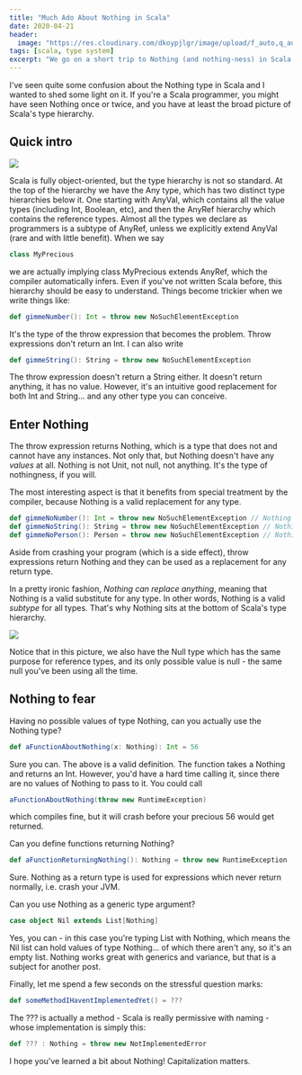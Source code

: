 ```yaml
---
title: "Much Ado About Nothing in Scala"
date: 2020-04-21
header:
  image: "https://res.cloudinary.com/dkoypjlgr/image/upload/f_auto,q_auto:good,c_auto,w_1200,h_300,g_auto,fl_progressive/v1715952116/blog_cover_large_phe6ch.jpg"
tags: [scala, type system]
excerpt: "We go on a short trip to Nothing (and nothing-ness) in Scala. Nothing is actually pretty useful."
---
```


I've seen quite some confusion about the Nothing type in Scala and I wanted to shed some light on it. If you're a Scala programmer, you might have seen Nothing once or twice, and you have at least the broad picture of Scala's type hierarchy.

## Quick intro

<img src="https://www.filepicker.io/api/file/zpj5sJKRQA2OeUufNOYJ" class="img-responsive">

Scala is fully object-oriented, but the type hierarchy is not so standard. At the top of the hierarchy we have the Any type, which has two distinct type hierarchies below it. One starting with AnyVal, which contains all the value types (including Int, Boolean, etc), and then the AnyRef hierarchy which contains the reference types. Almost all the types we declare as programmers is a subtype of AnyRef, unless we explicitly extend AnyVal (rare and with little benefit). When we say

```scala
class MyPrecious
```

we are actually implying class MyPrecious extends AnyRef, which the compiler automatically infers. Even if you've not written Scala before, this hierarchy should be easy to understand. Things become trickier when we write things like:

```scala
def gimmeNumber(): Int = throw new NoSuchElementException
```

It's the type of the throw expression that becomes the problem. Throw expressions don't return an Int. I can also write

```scala
def gimmeString(): String = throw new NoSuchElementException
```

The throw expression doesn't return a String either. It doesn't return anything, it has no value. However, it's an intuitive good replacement for both Int and String... and any other type you can conceive.

## Enter Nothing

The throw expression returns Nothing, which is a type that does not and cannot have any instances. Not only that, but Nothing doesn't have any _values_ at all. Nothing is not Unit, not null, not anything. It's the type of nothingness, if you will.

The most interesting aspect is that it benefits from special treatment by the compiler, because Nothing is a valid replacement for any type.

```scala
def gimmeNoNumber(): Int = throw new NoSuchElementException // Nothing
def gimmeNoString(): String = throw new NoSuchElementException // Nothing
def gimmeNoPerson(): Person = throw new NoSuchElementException // Nothing
```

Aside from crashing your program (which is a side effect), throw expressions return Nothing and they can be used as a replacement for any return type.

In a pretty ironic fashion, _Nothing can replace anything_, meaning that Nothing is a valid substitute for any type. In other words, Nothing is a valid _subtype_ for all types. That's why Nothing sits at the bottom of Scala's type hierarchy.

<img src="https://www.filepicker.io/api/file/67snVyS4QQ6CJS2j2gob" class="img-responsive">

Notice that in this picture, we also have the Null type which has the same purpose for reference types, and its only possible value is null - the same null you've been using all the time.

## Nothing to fear

Having no possible values of type Nothing, can you actually use the Nothing type?

```scala
def aFunctionAboutNothing(x: Nothing): Int = 56
```

Sure you can. The above is a valid definition. The function takes a Nothing and returns an Int. However, you'd have a hard time calling it, since there are no values of Nothing to pass to it. You could call

```scala
aFunctionAboutNothing(throw new RuntimeException)
```

which compiles fine, but it will crash before your precious 56 would get returned.

Can you define functions returning Nothing?

```scala
def aFunctionReturningNothing(): Nothing = throw new RuntimeException
```

Sure. Nothing as a return type is used for expressions which never return normally, i.e. crash your JVM.

Can you use Nothing as a generic type argument?

```scala
case object Nil extends List[Nothing]
```

Yes, you can - in this case you're typing List with Nothing, which means the Nil list can hold values of type Nothing... of which there aren't any, so it's an empty list. Nothing works great with generics and variance, but that is a subject for another post.

Finally, let me spend a few seconds on the stressful question marks:

```scala
def someMethodIHaventImplementedYet() = ???
```

The ??? is actually a method - Scala is really permissive with naming - whose implementation is simply this:

```scala
def ??? : Nothing = throw new NotImplementedError
```

I hope you've learned a bit about Nothing! Capitalization matters.

